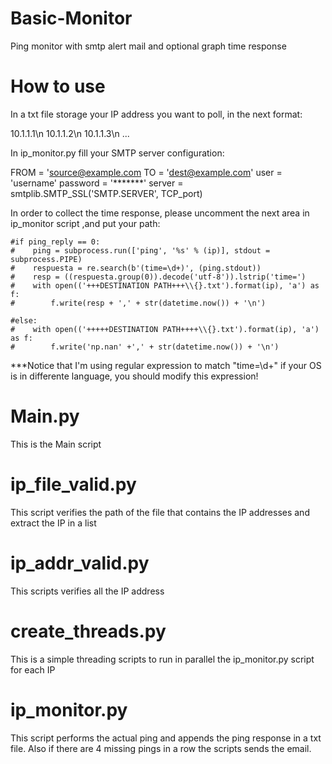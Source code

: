 # Basic-Monitor
Ping monitor with smtp alert mail and optional graph time response

# How to use
In a txt file storage your IP address you want to poll, in the next format:

10.1.1.1\n
10.1.1.2\n
10.1.1.3\n
...

In ip_monitor.py fill your SMTP server configuration:

FROM = 'source@example.com
TO = 'dest@example.com'
user = 'username'
password = '*******'
server = smtplib.SMTP_SSL('SMTP.SERVER', TCP_port)

In order to collect the time response, please uncomment the next area in ip_monitor script ,and put your path:

    #if ping_reply == 0:
    #    ping = subprocess.run(['ping', '%s' % (ip)], stdout = subprocess.PIPE)
    #    respuesta = re.search(b'(time=\d+)', (ping.stdout))
    #    resp = ((respuesta.group(0)).decode('utf-8')).lstrip('time=')
    #    with open(('+++DESTINATION PATH+++\\{}.txt').format(ip), 'a') as f:
    #        f.write(resp + ',' + str(datetime.now()) + '\n')

    #else:
    #    with open(('+++++DESTINATION PATH++++\\{}.txt').format(ip), 'a') as f:
    #        f.write('np.nan' +',' + str(datetime.now()) + '\n')

***Notice that I'm using regular expression to match "time=\d+" if your OS is in differente language, you should modify this expression!

# Main.py
This is the Main script

# ip_file_valid.py
This script verifies the path of the file that contains the IP addresses and extract the IP in a list

# ip_addr_valid.py
This scripts verifies all the IP address

# create_threads.py
This is a simple threading scripts to run in parallel the ip_monitor.py script for each IP

# ip_monitor.py
This script performs the actual ping and appends the ping response in a txt file. Also if there are 4 missing pings in a row the scripts sends the email.

